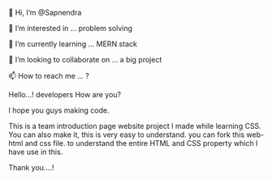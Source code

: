 👋 Hi, I’m @Sapnendra

👀 I’m interested in ... problem solving

🌱 I’m currently learning ... MERN stack

💞️ I’m looking to collaborate on ... a big project

📫 How to reach me ... ?

Hello...! developers
How are you?

I hope you guys making code.

This is a team introduction page website project I made while learning CSS.
You can also make it, this is very easy to understand.
you can fork this web-html and css file.
to understand the entire HTML and CSS property which I have use in this.

Thank you....!
